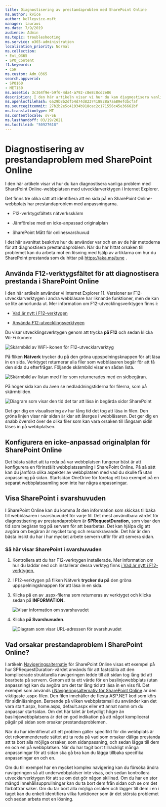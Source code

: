 ```yaml
---
title: Diagnostisering av prestandaproblem med SharePoint Online
ms.author: kvice
author: kelleyvice-msft
manager: laurawi
ms.date: 7/9/2019
audience: Admin
ms.topic: troubleshooting
ms.service: o365-administration
localization_priority: Normal
ms.collection:
- Ent_O365
- SPO_Content
f1.keywords:
- CSH
ms.custom: Adm_O365
search.appverid:
- SPO160
- MET150
ms.assetid: 3c364f9e-b9f6-4da4-a792-c8e8c8cd2e86
description: I den här artikeln visar vi hur du kan diagnostisera vanliga problem med SharePoint Online-webbplatsen med utvecklarverktygen i Internet Explorer.
ms.openlocfilehash: 6a29b8b2df54d74d8237418828a7aa89efdbcfaf
ms.sourcegitcommit: 27b2b2e5c41934b918cac2c171556c45e36661bf
ms.translationtype: MT
ms.contentlocale: sv-SE
ms.lasthandoff: 03/19/2021
ms.locfileid: "50927618"
---
```

# <a name="diagnosing-performance-issues-with-sharepoint-online"></a>Diagnostisering av prestandaproblem med SharePoint Online

I den här artikeln visar vi hur du kan diagnostisera vanliga problem med SharePoint Online-webbplatsen med utvecklarverktygen i Internet Explorer.
  
Det finns tre olika sätt att identifiera att en sida på en SharePoint Online-webbplats har prestandaproblem med anpassningarna.
  
- F12-verktygsfältets nätverksskärm

- Jämförelse med en icke-anpassad originalplan

- SharePoint Mått för onlinesvarshuvud

I det här avsnittet beskrivs hur du använder var och en av de här metoderna för att diagnostisera prestandaproblem. När du har hittat orsaken till problemet kan du arbeta mot en lösning med hjälp av artiklarna om hur du SharePoint prestanda som du hittar på https://aka.ms/tune .
  
## <a name="using-the-f12-tool-bar-to-diagnose-performance-in-sharepoint-online"></a>Använda F12-verktygsfältet för att diagnostisera prestanda i SharePoint Online
<a name="F12ToolInfo"> </a>

I den här artikeln använder vi Internet Explorer 11. Versioner av F12-utvecklarverktygen i andra webbläsare har liknande funktioner, men de kan se lite annorlunda ut. Mer information om F12-utvecklingsverktygen finns i:
  
- [Vad är nytt i F12-verktygen](/previous-versions/windows/internet-explorer/ie-developer/dev-guides/bg182632(v=vs.85))

- [Använda F12-utvecklingsverktygen](/previous-versions/windows/internet-explorer/ie-developer/samples/bg182326(v=vs.85))

Du visar utvecklingsverktygen genom att trycka **på F12** och sedan klicka Wi-Fi ikonen:
  
![Skärmbild av WiFi-ikonen för F12-utvecklarverktyg](../media/27acacbb-5688-459a-aa2f-5c8c5f17b76e.png)
  
På fliken **Nätverk** trycker du på den gröna uppspelningsknappen för att läsa in en sida. Verktyget returnerar alla filer som webbläsaren begär för att få den sida du efterfrågar. Följande skärmbild visar en sådan lista.
  
![Skärmbild av listan med filer som returnerades med en sidbegäran.](../media/247a9422-76da-4b0c-bed3-ce77b05e4560.png)
  
På höger sida kan du även se nedladdningstiderna för filerna, som på skärmbilden.
  
![Diagram som visar den tid det tar att läsa in begärda sidor SharePoint](../media/d71ad1fa-9018-4fae-82eb-c1838e7db0ff.png)
  
Det ger dig en visualisering av hur lång tid det tog att läsa in filen. Den gröna linjen visar när sidan är klar att återges i webbläsaren. Det ger dig en snabb översikt över de olika filer som kan vara orsaken till långsam sidin läses in på webbplatsen.
  
## <a name="setting-up-a-non-customized-baseline-for-sharepoint-online"></a>Konfigurera en icke-anpassad originalplan för SharePoint Online
<a name="F12ToolInfo"> </a>

Det bästa sättet att ta reda på var webbplatsen fungerar bäst är att konfigurera en förinställt webbplatssamling i SharePoint Online. På så sätt kan du jämföra olika aspekter av webbplatsen med vad du skulle få utan anpassning på sidan. Startsidan OneDrive för företag ett bra exempel på en separat webbplatssamling som inte har några anpassningar.
  
## <a name="viewing-sharepoint-response-header-information"></a>Visa SharePoint i svarshuvuden
<a name="F12ToolInfo"> </a>

I SharePoint Online kan du komma åt den information som skickas tillbaka till webbläsaren i svarshuvudet för varje fil. Det mest användbara värdet för diagnostisering av prestandaproblem är **SPRequestDuration,** som visar den tid som begäran tog på servern för att bearbetas. Det kan hjälpa dig att avgöra om begäran är mycket tung och resurskrävande. Det här är den bästa insikt du har i hur mycket arbete servern utför för att servera sidan.

### <a name="to-view-sharepoint-response-header-information"></a>Så här visar SharePoint i svarshuvuden
  
1. Kontrollera att du har F12-verktygen installerade. Mer information om hur du laddar ned och installerar dessa verktyg finns [i Vad är nytt i F12-verktygen.](/previous-versions/windows/internet-explorer/ie-developer/dev-guides/bg182632(v=vs.85))

2. I F12-verktygen på fliken Nätverk **trycker du på** den gröna uppspelningsknappen för att läsa in en sida.

3. Klicka på en av .aspx-filerna som returneras av verktyget och klicka sedan på **INFORMATION.**

    ![Visar information om svarshuvudet](../media/1f8a044a-caf8-4613-be2b-7e064141ac8a.png)
  
4. Klicka **på Svarshuvuden**.

    ![Diagram som visar URL-adressen för svarshuvudet](../media/efc7076e-447e-447e-882a-ae3aa721e2c3.png)
  
## <a name="whats-causing-performance-issues-in-sharepoint-online"></a>Vad orsakar prestandaproblem i SharePoint Online?
<a name="F12ToolInfo"> </a>

I artikeln [Navigeringsalternativ](navigation-options-for-sharepoint-online.md) för SharePoint Online visas ett exempel på hur SPRequestDuration-värdet används för att fastställa att den komplicerade strukturella navigeringen ledde till att sidan tog lång tid att bearbeta på servern. Genom att ta ett värde för en baslinjewebbplats (utan anpassning) kan du avgöra om det tar lång tid att läsa in en viss fil. Det exempel som används [i Navigeringsalternativ för SharePoint Online](navigation-options-for-sharepoint-online.md) är den viktigaste .aspx-filen. Den filen innehåller de flesta ASP.NET kod som körs för sidinläsningen. Beroende på vilken webbplatsmall du använder kan det vara start.aspx, home.aspx, default.aspx eller ett annat namn om du anpassar startsidan. Om det här talet är betydligt högre än baslinjewebbplatsens är det en god indikation på att något komplicerat pågår på sidan som orsakar prestandaproblemen.
  
När du har identifierat att ett problem gäller specifikt för din webbplats är det rekommenderade sättet att ta reda på vad som orsakar dåliga prestanda att ta bort alla möjliga orsaker, som sidanpassning, och sedan lägga till dem en och en på webbplatsen. När du har tagit bort tillräckligt många anpassningar för att sidan ska gå bra kan du lägga tillbaka specifika anpassningar en och en.
  
Om du till exempel har en mycket komplex navigering kan du försöka ändra navigeringen så att underwebbplatser inte visas, och sedan kontrollera utvecklarverktygen för att se om det gör någon skillnad. Om du har en stor mängd innehållsupprullningar kan du ta bort dem från sidan och se om det förbättrar saker. Om du tar bort alla möjliga orsaker och lägger till dem i en i taget kan du enkelt identifiera vilka funktioner som är det största problemet och sedan arbeta mot en lösning.